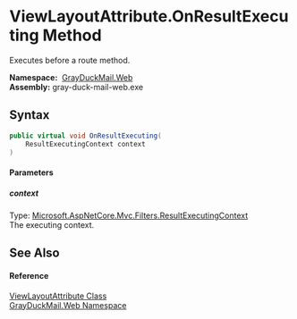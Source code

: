 ViewLayoutAttribute.OnResultExecuting Method
============================================
Executes before a route method.

  **Namespace:**  [GrayDuckMail.Web][1]  
  **Assembly:** gray-duck-mail-web.exe

Syntax
------

```csharp
public virtual void OnResultExecuting(
	ResultExecutingContext context
)
```

#### Parameters

##### *context*
Type: [Microsoft.AspNetCore.Mvc.Filters.ResultExecutingContext][2]  
 The executing context.


See Also
--------

#### Reference
[ViewLayoutAttribute Class][3]  
[GrayDuckMail.Web Namespace][1]  

[1]: ../README.md
[2]: https://learn.microsoft.com/dotnet/api/microsoft.aspnetcore.mvc.filters.resultexecutingcontext
[3]: README.md